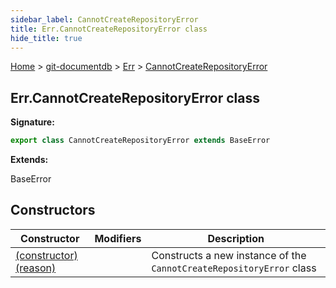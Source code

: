 ```yaml
---
sidebar_label: CannotCreateRepositoryError
title: Err.CannotCreateRepositoryError class
hide_title: true
---
```


[Home](./index.md) &gt; [git-documentdb](./git-documentdb.md) &gt; [Err](./git-documentdb.err.md) &gt; [CannotCreateRepositoryError](./git-documentdb.err.cannotcreaterepositoryerror.md)

## Err.CannotCreateRepositoryError class


<b>Signature:</b>

```typescript
export class CannotCreateRepositoryError extends BaseError 
```
<b>Extends:</b>

BaseError

## Constructors

|  Constructor | Modifiers | Description |
|  --- | --- | --- |
|  [(constructor)(reason)](./git-documentdb.err.cannotcreaterepositoryerror._constructor_.md) |  | Constructs a new instance of the <code>CannotCreateRepositoryError</code> class |

